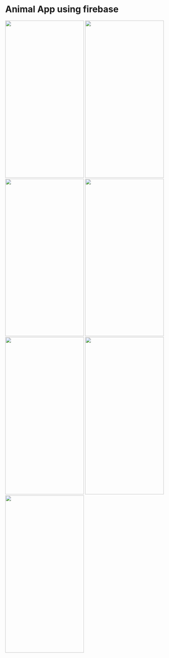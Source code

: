 # Animal App using firebase


<img src = "https://user-images.githubusercontent.com/113701720/209789553-dddfa4bb-bd1a-43bf-b92d-c75f34cc1250.png" height = 500 width = 250>
<img src = "https://user-images.githubusercontent.com/113701720/209789557-5f98ccb0-1f82-4e21-a6ae-dea9a4bcf2f2.png" height = 500 width = 250>
<img src = "https://user-images.githubusercontent.com/113701720/209789561-9552ae97-09d4-4f00-9dc9-708dbca364b4.png" height = 500 width = 250>
<img src = "https://user-images.githubusercontent.com/113701720/209789562-c6be99fa-0770-40e4-af33-3eea1f315db9.png" height = 500 width = 250>
<img src = "https://user-images.githubusercontent.com/113701720/209789566-e66ea3df-4566-4e6e-99b3-073239d42c63.png" height = 500 width = 250>
<img src = "https://user-images.githubusercontent.com/113701720/209789548-680d38a9-dd6b-4a2d-8c2d-b25e0e70aa93.png" height = 500 width = 250>
<img src = "https://user-images.githubusercontent.com/113701720/209789552-7912a8bd-718e-4368-8d0b-392078c2ad69.png" height = 500 width = 250>
